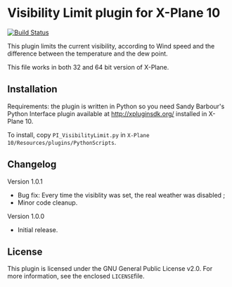 Visibility Limit plugin for X-Plane 10
===

[![Build Status](https://travis-ci.org/PierreLvx/xp-plugins-visibilitylimit.svg?branch=travis)](https://travis-ci.org/PierreLvx/xp-plugins-visibilitylimit)

This plugin limits the current visibility, according to Wind speed and the difference between the temperature and the dew point.

This file works in both 32 and 64 bit version of X-Plane.

Installation
------------

Requirements: the plugin is written in Python so you need Sandy Barbour's Python Interface plugin available at http://xpluginsdk.org/ installed in X-Plane 10.

To install, copy ``PI_VisibilityLimit.py`` in ``X-Plane 10/Resources/plugins/PythonScripts``.

Changelog
---------

Version 1.0.1

- Bug fix: Every time the visiblity was set, the real weather was disabled ;
- Minor code cleanup.

Version 1.0.0

- Initial release.

License
---

This plugin is licensed under the GNU General Public License v2.0.
For more information, see the enclosed ``LICENSE``file.